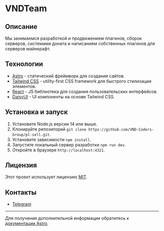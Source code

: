# VNDTeam

## Описание

Мы занимаемся разработкой и продвижением плагинов, сборок серверов, системами доната и написанием собственных плагинов для серверов майнкрафт.

## Технологии

- [Astro](https://astro.build/) - статический фреймворк для создания сайтов.
- [Tailwind CSS](https://tailwindcss.com/) - utility-first CSS framework для быстрого стилизации элементов.
- [React](https://react.dev/) - JS библиотека для создания пользовательских интерфейсов.
- [DaisyUI](https://daisyui.com/) - UI компоненты на основе Tailwind CSS.

## Установка и запуск

1. Установите Node.js версии 14 или выше.
2. Клонируйте репозиторий `git clone https://github.com/VND-Coders-Group/pl-sell.git`.
3. Установите зависимости `npm install`.
4. Запустите локальный сервер разработки `npm run dev`.
5. Откройте в браузере `http://localhost:4321`.

## Лицензия

Этот проект использует лицензию [MIT](LICENSE).

## Контакты

- [Telegram](https://t.me/vndteam_bot)

---

Для получения дополнительной информации обратитесь к [документации Astro](https://docs.astro.build/).
